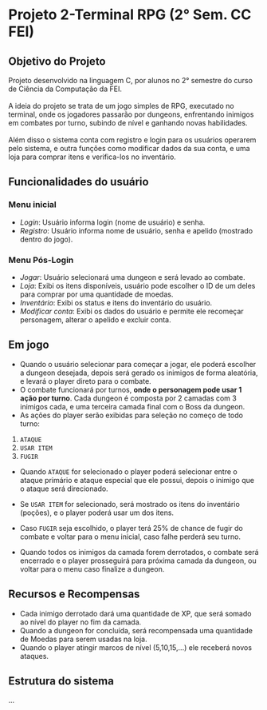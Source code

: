 # Projeto 2-Terminal RPG (2° Sem. CC FEI)

## Objetivo do Projeto
Projeto desenvolvido na linguagem C, por alunos no 2° semestre do curso de Ciência da Computação da FEI. <br> <br>
A ideia do projeto se trata de um jogo simples de RPG, executado no terminal, onde os jogadores passarão por dungeons, 
enfrentando inimigos em combates por turno, subindo de nível e ganhando novas habilidades. <br> <br>
Além disso o sistema conta com registro e login para os usuários operarem pelo sistema, e outra funções como modificar dados da sua conta, e uma loja para comprar itens e verifica-los no inventário.

## Funcionalidades do usuário

### Menu inicial

- _Login_: Usuário informa login (nome de usuário) e senha.
- _Registro_: Usuário informa nome de usuário, senha e apelido (mostrado dentro do jogo).

### Menu Pós-Login

- _Jogar_: Usuário selecionará uma dungeon e será levado ao combate.
- _Loja_: Exibi os itens disponíveis, usuário pode escolher o ID de um deles para comprar por uma quantidade de moedas.
- _Inventário_: Exibi os status e itens do inventário do usuário.
- _Modificar conta_: Exibi os dados do usuário e permite ele recomeçar personagem, alterar o apelido e excluir conta.

## Em jogo

- Quando o usuário selecionar para começar a jogar, ele poderá escolher a dungeon desejada, depois será gerado os inimigos de forma aleatória, e levará o player direto para o combate.
- O combate funcionará por turnos, **onde o personagem pode usar 1 ação por turno**. Cada dungeon é composta por 2 camadas com 3 inimigos cada, e uma terceira camada final com o Boss da dungeon.
- As ações do player serão exibidas para seleção no começo de todo turno:

1. `ATAQUE`
2. `USAR ITEM`
3. `FUGIR`

- Quando `ATAQUE` for selecionado o player poderá selecionar entre o ataque primário e ataque especial que ele possui, depois o inimigo que o ataque será direcionado.
- Se `USAR ITEM` for selecionado, será mostrado os itens do inventário (poções), e o player poderá usar um dos itens.
- Caso `FUGIR` seja escolhido, o player terá 25% de chance de fugir do combate e voltar para o menu inicial, caso falhe perderá seu turno.

- Quando todos os inimigos da camada forem derrotados, o combate será encerrado e o player prosseguirá para próxima camada da dungeon, ou voltar para o menu caso finalize a dungeon.

## Recursos e Recompensas

- Cada inimigo derrotado dará uma quantidade de XP, que será somado ao nível do player no fim da camada.
- Quando a dungeon for concluída, será recompensada uma quantidade de Moedas para serem usadas na loja.
- Quando o player atingir marcos de nível (5,10,15,...) ele receberá novos ataques.

## Estrutura do sistema

...
